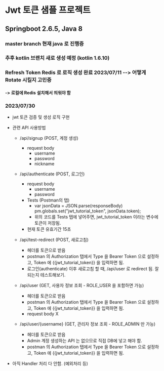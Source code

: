 # Jwt 토큰 샘플 프로젝트

## Springboot 2.6.5, Java 8

### master branch 현재 java 로 진행중

### 추후 kotlin 브랜치 새로 생성 예정 (kotlin 1.6.10)

### Refresh Token  Redis 로 로직 생성 완료  2023/07/11 --> 어떻게 Rotate 시킬지 고민중
####   -> 로컬에 Redis 설치해서 띄워야 함

### 2023/07/30
- jwt 토큰 검증 및 생성 로직 구현
- 관련 API 사용방법
  - /api/signup (POST, 계정 생성)
    - request body
      - username
      - password
      - nickname

  - /api/authenticate (POST, 로그인)
    - request body
      - username
      - password
    - Tests (Postman의 탭)
      - var jsonData = JSON.parse(responseBody)
        pm.globals.set("jwt_tutorial_token", jsonData.token);
      - 위의 코드를 Tests 탭에 넣어주면, jwt_tutorial_token 이라는 변수에 토큰이 저장됨.
    - 현재 토큰 유효기간 15초

  - /api/test-redirect (POST, 새로고침)
    - 헤더를 토큰으로 받음
    - postman 의 Authorization 탭에서 Type 을 Bearer Token 으로 설정하고, Token 에 {{jwt_tutorial_token}} 을 입력하면 됨.
    - 로그인(authenticate) 이후 새로고침 할 때, /api/user 로 redirect 됨. 잘 되는지 테스트해보기.

  - /api/user (GET, 사용자 정보 조회 - ROLE_USER 을 포함하면 가능)
    - 헤더를 토큰으로 받음
    - postman 의 Authorization 탭에서 Type 을 Bearer Token 으로 설정하고, Token 에 {{jwt_tutorial_token}} 을 입력하면 됨.
    - request body X

  - /api/user/{username} (GET, 관리자 정보 조회 - ROLE_ADMIN 만 가능)
    - 헤더를 토큰으로 받음
    - Admin 계정 생성하는 API 는 없으므로 직접 DB에 넣고 해야 함.
    - postman 의 Authorization 탭에서 Type 을 Bearer Token 으로 설정하고, Token 에 {{jwt_tutorial_token}} 을 입력하면 됨. 
    

- 아직 Handler 처리 다 안함. (예외처리 등)

